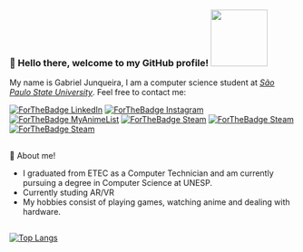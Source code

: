 ### 🔵 Hello there, welcome to my GitHub profile! <img src="https://media.tenor.com/V8QQHq5r5AgAAAAi/bocchi-bocchi-the-rock.gif" width="100">

My name is Gabriel Junqueira, I am a computer science student at [<em><ins>São Paulo State University</ins></em>](https://www.fc.unesp.br/).
Feel free to contact me:

[![ForTheBadge LinkedIn](https://img.shields.io/badge/LinkedIn-0077B5?style=for-the-badge&logo=linkedin&logoColor=white)](https://www.linkedin.com/in/gabriel-junqueira-do-val-81ab7a220/) [![ForTheBadge Instagram](https://img.shields.io/badge/Instagram-E4405F?style=for-the-badge&logo=instagram&logoColor=white)](https://www.instagram.com/junksz_/) [![ForTheBadge MyAnimeList](	https://img.shields.io/badge/Myanimelist-2E51A2?style=for-the-badge&logo=myanimelist&logoColor=white)](https://myanimelist.net/profile/Junqrsz) [![ForTheBadge Steam](https://img.shields.io/badge/Steam-000000?style=for-the-badge&logo=steam&logoColor=white)](https://steamcommunity.com/id/junkrsz/) [![ForTheBadge Steam](https://img.shields.io/badge/Reddit-FF4500?style=for-the-badge&logo=reddit&logoColor=white)](https://www.reddit.com/user/Junqueirax/) [![ForTheBadge Steam](https://img.shields.io/badge/YouTube-FF0000?style=for-the-badge&logo=youtube&logoColor=white)](https://www.youtube.com/channel/UCUECo8sCfSZlxivE3tJtUjw)

## 

🔵 About me!
- I graduated from ETEC as a Computer Technician and am currently pursuing a degree in Computer Science at UNESP.
- Currently studing AR/VR
- My hobbies consist of playing games, watching anime and dealing with hardware.

##

[![Top Langs](https://github-readme-stats.vercel.app/api/top-langs/?username=Junkrs&layout=donut)](https://github.com/Junkrs/github-readme-stats)

